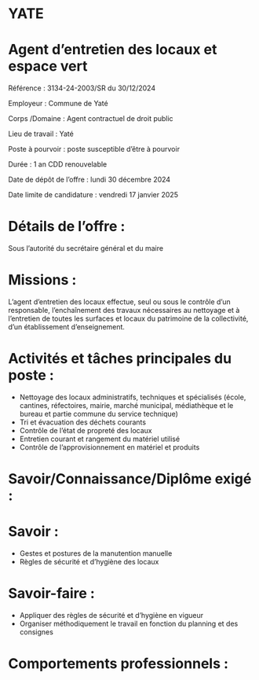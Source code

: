 # YATE

# Agent d’entretien des locaux et espace vert

Référence : 3134-24-2003/SR du 30/12/2024

Employeur : Commune de Yaté

Corps /Domaine : Agent contractuel de droit public

Lieu de travail : Yaté

Poste à pourvoir : poste susceptible d’être à pourvoir

Durée : 1 an CDD renouvelable

Date de dépôt de l’offre : lundi 30 décembre 2024

Date limite de candidature : vendredi 17 janvier 2025

# Détails de l’offre :

Sous l’autorité du secrétaire général et du maire

# Missions :

L’agent d’entretien des locaux effectue, seul ou sous le contrôle d’un responsable, l’enchaînement des travaux nécessaires au nettoyage et à l’entretien de toutes les surfaces et locaux du patrimoine de la collectivité, d’un établissement d’enseignement.

# Activités et tâches principales du poste :

- Nettoyage des locaux administratifs, techniques et spécialisés (école, cantines, réfectoires, mairie, marché municipal, médiathèque et le bureau et partie commune du service technique)
- Tri et évacuation des déchets courants
- Contrôle de l’état de propreté des locaux
- Entretien courant et rangement du matériel utilisé
- Contrôle de l’approvisionnement en matériel et produits

# Savoir/Connaissance/Diplôme exigé :

# Savoir :

- Gestes et postures de la manutention manuelle
- Règles de sécurité et d’hygiène des locaux

# Savoir-faire :

- Appliquer des règles de sécurité et d’hygiène en vigueur
- Organiser méthodiquement le travail en fonction du planning et des consignes

# Comportements professionnels :